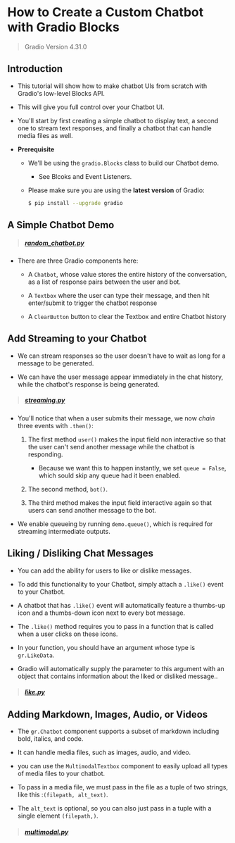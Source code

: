 # How to Create a Custom Chatbot with Gradio Blocks

> Gradio Version 4.31.0

## Introduction

- This tutorial will show how to make chatbot UIs from scratch with Gradio's low-level Blocks API.

- This will give you full control over your Chatbot UI.

- You'll start by first creating a simple chatbot to display text, a second one to stream text responses, and finally a chatbot that can handle media files as well.

- **Prerequisite**

    - We'll be using the `gradio.Blocks` class to build our Chatbot demo.

        - See Blcoks and Event Listeners.

    - Please make sure you are using the **latest version** of Gradio:

        ```sh
        $ pip install --upgrade gradio
        ```

## A Simple Chatbot Demo

> ##### [random_chatbot.py](random_chatbot.py)

- There are three Gradio components here:

    - A `Chatbot`, whose value stores the entire history of the conversation, as a list of response pairs between the user and bot.

    - A `Textbox` where the user can type their message, and then hit enter/submit to trigger the chatbot response

    - A `ClearButton` button to clear the Textbox and entire Chatbot history

## Add Streaming to your Chatbot

- We can stream responses so the user doesn't have to wait as long for a message to be generated.

- We can have the user message appear immediately in the chat history, while the chatbot's response is being generated.

> ##### [streaming.py](streaming.py)

- You'll notice that when a user submits their message, we now *chain* three events with `.then()`:

    1. The first method `user()` makes the input field non interactive so that the user can't send another message while the chatbot is responding.

        - Because we want this to happen instantly, we set `queue = False`, which sould skip any queue had it been enabled.

    2. The second method, `bot()`.

    3. The third method makes the input field interactive again so that users can send another message to the bot.

- We enable queueing by running `demo.queue()`, which is required for streaming intermediate outputs.

## Liking / Disliking Chat Messages

- You can add the ability for users to like or dislike messages.

- To add this functionality to your Chatbot, simply attach a `.like()` event to your Chatbot.

- A chatbot that has `.like()` event will automatically feature a thumbs-up icon and a thumbs-down icon next to every bot message.

- The `.like()` method requires you to pass in a function that is called when a user clicks on these icons.

- In your function, you should have an argument whose type is `gr.LikeData`.

- Gradio will automatically supply the parameter to this argument with an object that contains information about the liked or disliked message..

> ##### [like.py](like.py)

## Adding Markdown, Images, Audio, or Videos

- The `gr.Chatbot` component supports a subset of markdown including bold, italics, and code.

- It can handle media files, such as images, audio, and video.

- you can use the `MultimodalTextbox` component to easily upload all types of media files to your chatbot.

- To pass in a media file, we must pass in the file as a tuple of two strings, like this :`(filepath, alt_text)`.

- The `alt_text` is optional, so you can also just pass in a tuple with a single element `(filepath,)`.

> ##### [multimodal.py](multimodal.py)
